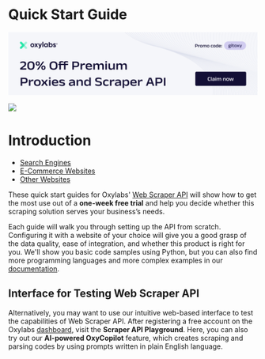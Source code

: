 # Quick Start Guide

[![Oxylabs promo code](https://raw.githubusercontent.com/oxylabs/product-integrations/refs/heads/master/Affiliate-Universal-1090x275.png)](https://oxylabs.io/pages/gitoxy?utm_source=877&utm_medium=affiliate&groupid=877&utm_content=quick-start-guide-github&transaction_id=102f49063ab94276ae8f116d224b67)


[![](https://dcbadge.vercel.app/api/server/eWsVUJrnG5)](https://discord.com/invite/Pds3gBmKMH)

# Introduction

- [Search Engines](./Guides/Search%20Engines.md)
- [E-Commerce Websites](./Guides/E-Commerce%20Websites.md)
- [Other Websites](./Guides/Other%20Websites.md)

These quick start guides for Oxylabs' [Web Scraper API](https://oxylabs.io/products/scraper-api/web) will show how to get the most use out of a **one-week free trial** and help you decide whether this scraping solution serves your business’s needs.

Each guide will walk you through setting up the API from scratch. Configuring it with a website of your choice will give you a good grasp of the data quality, ease of integration, and whether this product is right for you. We'll show you basic code samples using Python, but you can also find more programming languages and more complex examples in our [documentation](https://developers.oxylabs.io/scraper-apis/web-scraper-api).

## Interface for Testing Web Scraper API

Alternatively, you may want to use our intuitive web-based interface to test the capabilities of Web Scraper API. After registering a free account on the Oxylabs [dashboard](https://dashboard.oxylabs.io/), visit the **Scraper API Playground**. Here, you can also try out our **AI-powered OxyCopilot** feature, which creates scraping and parsing codes by using prompts written in plain English language.
